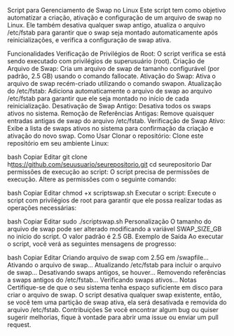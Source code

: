 Script para Gerenciamento de Swap no Linux
Este script tem como objetivo automatizar a criação, ativação e configuração de um arquivo de swap no Linux. Ele também desativa qualquer swap antigo, atualiza o arquivo /etc/fstab para garantir que o swap seja montado automaticamente após reinicializações, e verifica a configuração de swap ativa.

Funcionalidades
Verificação de Privilégios de Root: O script verifica se está sendo executado com privilégios de superusuário (root).
Criação de Arquivo de Swap: Cria um arquivo de swap de tamanho configurável (por padrão, 2.5 GB) usando o comando fallocate.
Ativação do Swap: Ativa o arquivo de swap recém-criado utilizando o comando swapon.
Atualização do /etc/fstab: Adiciona automaticamente o arquivo de swap ao arquivo /etc/fstab para garantir que ele seja montado no início de cada reinicialização.
Desativação de Swap Antigo: Desativa todos os swaps ativos no sistema.
Remoção de Referências Antigas: Remove quaisquer entradas antigas de swap do arquivo /etc/fstab.
Verificação de Swap Ativo: Exibe a lista de swaps ativos no sistema para confirmação da criação e ativação do novo swap.
Como Usar
Clonar o repositório: Clone este repositório em seu ambiente Linux:

bash
Copiar
Editar
git clone h[ttps://github.com/seuusuario/seurepositorio.git](https://github.com/wellingtonbarrosrosa/swaplinux/blob/main/scriptswap.sh)
cd seurepositorio
Dar permissões de execução ao script: O script precisa de permissões de execução. Altere as permissões com o seguinte comando:

bash
Copiar
Editar
chmod +x scriptswap.sh
Executar o script: Execute o script com privilégios de root para garantir que ele possa realizar todas as operações necessárias:

bash
Copiar
Editar
sudo ./scriptswap.sh
Personalização
O tamanho do arquivo de swap pode ser alterado modificando a variável SWAP_SIZE_GB no início do script. O valor padrão é 2.5 GB.
Exemplo de Saída
Ao executar o script, você verá as seguintes mensagens de progresso:

bash
Copiar
Editar
Criando arquivo de swap com 2.5G em /swapfile...
Ativando o arquivo de swap...
Atualizando /etc/fstab para incluir o arquivo de swap...
Desativando swaps antigos, se houver...
Removendo referências a swaps antigos do /etc/fstab...
Verificando swaps ativos...
Notas
Certifique-se de que o seu sistema tenha espaço suficiente em disco para criar o arquivo de swap.
O script desativa qualquer swap existente, então, se você tem uma partição de swap ativa, ela será desativada e removida do arquivo /etc/fstab.
Contribuições
Se você encontrar algum bug ou quiser sugerir melhorias, fique à vontade para abrir uma issue ou enviar um pull request.

